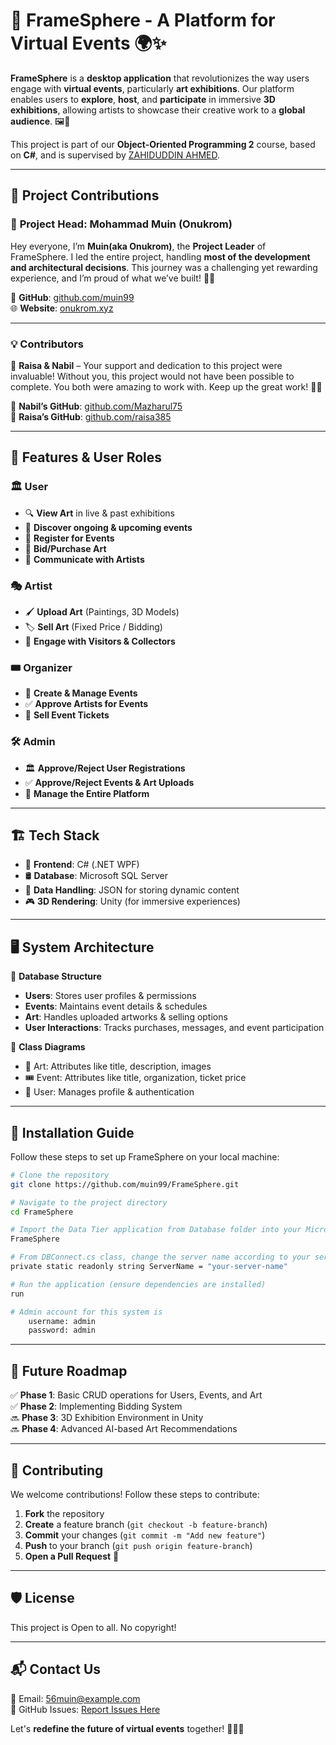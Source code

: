 # 🎨 FrameSphere - A Platform for Virtual Events 🌍✨

**FrameSphere** is a **desktop application** that revolutionizes the way users engage with **virtual events**, particularly **art exhibitions**. Our platform enables users to **explore**, **host**, and **participate** in immersive **3D exhibitions**, allowing artists to showcase their creative work to a **global audience**. 🖼️🚀  

This project is part of our **Object-Oriented Programming 2** course, based on **C#**, and is supervised by [ZAHIDUDDIN AHMED](https://www.aiub.edu/faculty-list/faculty-profile#zahid@aiub.edu).  

---

## 🌟 **Project Contributions**

### 👑 **Project Head: Mohammad Muin (Onukrom)**
Hey everyone, I’m **Muin(aka Onukrom)**, the **Project Leader** of FrameSphere. I led the entire project, handling **most of the development and architectural decisions**. This journey was a challenging yet rewarding experience, and I’m proud of what we’ve built! 🚀✨

🔗 **GitHub**: [github.com/muin99](https://github.com/muin99)  
🌐 **Website**: [onukrom.xyz](https://onukrom.xyz)  

---

### 💡 **Contributors**

🔹 **Raisa & Nabil** – Your support and dedication to this project were invaluable! Without you, this project would not have been possible to complete. You both were amazing to work with. Keep up the great work! 🎨🔥

🔗 **Nabil’s GitHub**: [github.com/Mazharul75](https://github.com/Mazharul75)  
🔗 **Raisa’s GitHub**: [github.com/raisa385](https://github.com/raisa385)  

---

## 📌 Features & User Roles

### 🏛️ **User**
- 🔍 **View Art** in live & past exhibitions
- 📅 **Discover ongoing & upcoming events**
- 📝 **Register for Events**
- 🎨 **Bid/Purchase Art**
- 💬 **Communicate with Artists**

### 🎭 **Artist**
- 🖌️ **Upload Art** (Paintings, 3D Models)
- 🏷️ **Sell Art** (Fixed Price / Bidding)
- 📢 **Engage with Visitors & Collectors**

### 🎟️ **Organizer**
- 🎪 **Create & Manage Events**
- ✅ **Approve Artists for Events**
- 🎫 **Sell Event Tickets**

### 🛠️ **Admin**
- 🏛️ **Approve/Reject User Registrations**
- ✅ **Approve/Reject Events & Art Uploads**
- 🔧 **Manage the Entire Platform**

---

## 🏗️ **Tech Stack**
- 🚀 **Frontend**: C# (.NET WPF)  
- 🛢 **Database**: Microsoft SQL Server  
- 📁 **Data Handling**: JSON for storing dynamic content  
- 🎮 **3D Rendering**: Unity (for immersive experiences)

---

## 🖥️ **System Architecture**
🔹 **Database Structure**
- **Users**: Stores user profiles & permissions
- **Events**: Maintains event details & schedules
- **Art**: Handles uploaded artworks & selling options
- **User Interactions**: Tracks purchases, messages, and event participation

🔹 **Class Diagrams**
- 🎨 Art: Attributes like title, description, images
- 🎟️ Event: Attributes like title, organization, ticket price
- 👤 User: Manages profile & authentication

---

## 📖 **Installation Guide**
Follow these steps to set up FrameSphere on your local machine:

```sh
# Clone the repository
git clone https://github.com/muin99/FrameSphere.git

# Navigate to the project directory
cd FrameSphere

# Import the Data Tier application from Database folder into your Microsoft SQL Server
FrameSphere

# From DBConnect.cs class, change the server name according to your server
private static readonly string ServerName = "your-server-name"

# Run the application (ensure dependencies are installed)
run

# Admin account for this system is 
    username: admin
    password: admin
```

---

## 📜 **Future Roadmap**
✅ **Phase 1**: Basic CRUD operations for Users, Events, and Art  
✅ **Phase 2**: Implementing Bidding System  
🔜 **Phase 3**: 3D Exhibition Environment in Unity  
🔜 **Phase 4**: Advanced AI-based Art Recommendations  

---

## 🤝 **Contributing**
We welcome contributions! Follow these steps to contribute:

1. **Fork** the repository
2. **Create** a feature branch (`git checkout -b feature-branch`)
3. **Commit** your changes (`git commit -m "Add new feature"`)
4. **Push** to your branch (`git push origin feature-branch`)
5. **Open a Pull Request** 🎉

---

## 🛡️ **License**
This project is Open to all. No copyright!

---

## 📬 **Contact Us**
📧 Email: 56muin@example.com  
📌 GitHub Issues: [Report Issues Here](https://github.com/muin99/FrameSphere/issues)  

Let's **redefine the future of virtual events** together! 🚀🎨✨

